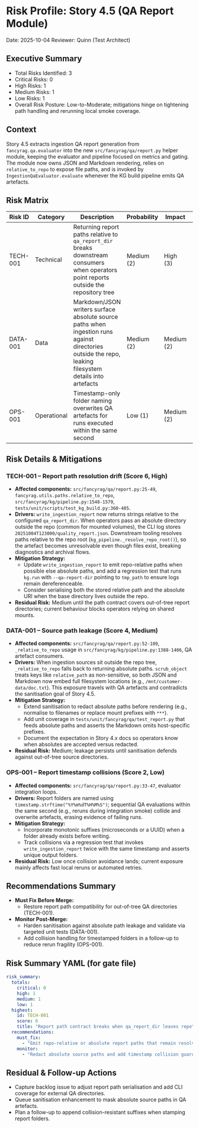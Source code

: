 # Risk Profile: Story 4.5 (QA Report Module)

Date: 2025-10-04
Reviewer: Quinn (Test Architect)

## Executive Summary
- Total Risks Identified: 3
- Critical Risks: 0
- High Risks: 1
- Medium Risks: 1
- Low Risks: 1
- Overall Risk Posture: Low-to-Moderate; mitigations hinge on tightening path handling and rerunning local smoke coverage.

## Context
Story 4.5 extracts ingestion QA report generation from `fancyrag.qa.evaluator` into the new `src/fancyrag/qa/report.py` helper module, keeping the evaluator and pipeline focused on metrics and gating. The module now owns JSON and Markdown rendering, relies on `relative_to_repo` to expose file paths, and is invoked by `IngestionQaEvaluator.evaluate` whenever the KG build pipeline emits QA artefacts.

## Risk Matrix

| Risk ID  | Category   | Description | Probability | Impact | Score | Priority |
|----------|------------|-------------|-------------|--------|-------|----------|
| TECH-001 | Technical  | Returning report paths relative to `qa_report_dir` breaks downstream consumers when operators point reports outside the repository tree | Medium (2) | High (3) | 6 | High |
| DATA-001 | Data       | Markdown/JSON writers surface absolute source paths when ingestion runs against directories outside the repo, leaking filesystem details into artefacts | Medium (2) | Medium (2) | 4 | Medium |
| OPS-001  | Operational| Timestamp-only folder naming overwrites QA artefacts for runs executed within the same second | Low (1) | Medium (2) | 2 | Low |

## Risk Details & Mitigations

### TECH-001 – Report path resolution drift (Score 6, High)
- **Affected components:** `src/fancyrag/qa/report.py:25-49`, `fancyrag.utils.paths.relative_to_repo`, `src/fancyrag/kg/pipeline.py:1548-1579`, `tests/unit/scripts/test_kg_build.py:360-405`.
- **Drivers:** `write_ingestion_report` now returns strings relative to the configured `qa_report_dir`. When operators pass an absolute directory outside the repo (common for mounted volumes), the CLI log stores `20251004T123000/quality_report.json`. Downstream tooling resolves paths relative to the repo root (`kg_pipeline._resolve_repo_root()`), so the artefact becomes unresolvable even though files exist, breaking diagnostics and archival flows.
- **Mitigation Strategy:**
  - Update `write_ingestion_report` to emit repo-relative paths when possible else absolute paths, and add a regression test that runs `kg.run` with `--qa-report-dir` pointing to `tmp_path` to ensure logs remain dereferenceable.
  - Consider serialising both the stored relative path and the absolute URI when the base directory lives outside the repo.
- **Residual Risk:** Medium until the path contract covers out-of-tree report directories; current behaviour blocks operators relying on shared mounts.

### DATA-001 – Source path leakage (Score 4, Medium)
- **Affected components:** `src/fancyrag/qa/report.py:52-109`, `_relative_to_repo` usage in `src/fancyrag/kg/pipeline.py:1388-1406`, QA artefact consumers.
- **Drivers:** When ingestion sources sit outside the repo tree, `_relative_to_repo` falls back to returning absolute paths. `scrub_object` treats keys like `relative_path` as non-sensitive, so both JSON and Markdown now embed full filesystem locations (e.g., `/mnt/customer-data/doc.txt`). This exposure travels with QA artefacts and contradicts the sanitisation goal of Story 4.5.
- **Mitigation Strategy:**
  - Extend sanitisation to redact absolute paths before rendering (e.g., normalise to filenames or replace mount prefixes with `***`).
  - Add unit coverage in `tests/unit/fancyrag/qa/test_report.py` that feeds absolute paths and asserts the Markdown omits host-specific prefixes.
  - Document the expectation in Story 4.x docs so operators know when absolutes are accepted versus redacted.
- **Residual Risk:** Medium; leakage persists until sanitisation defends against out-of-tree source directories.

### OPS-001 – Report timestamp collisions (Score 2, Low)
- **Affected components:** `src/fancyrag/qa/report.py:33-47`, evaluator integration loops.
- **Drivers:** Report folders are named using `timestamp.strftime("%Y%m%dT%H%M%S")`; sequential QA evaluations within the same second (e.g., reruns during integration smoke) collide and overwrite artefacts, erasing evidence of failing runs.
- **Mitigation Strategy:**
  - Incorporate monotonic suffixes (microseconds or a UUID) when a folder already exists before writing.
  - Track collisions via a regression test that invokes `write_ingestion_report` twice with the same timestamp and asserts unique output folders.
- **Residual Risk:** Low once collision avoidance lands; current exposure mainly affects fast local reruns or automated retries.

## Recommendations Summary
- **Must Fix Before Merge:**
  - Restore report path compatibility for out-of-tree QA directories (TECH-001).
- **Monitor Post-Merge:**
  - Harden sanitisation against absolute path leakage and validate via targeted unit tests (DATA-001).
  - Add collision handling for timestamped folders in a follow-up to reduce rerun fragility (OPS-001).

## Risk Summary YAML (for gate file)
```yaml
risk_summary:
  totals:
    critical: 0
    high: 1
    medium: 1
    low: 1
  highest:
    id: TECH-001
    score: 6
    title: "Report path contract breaks when qa_report_dir leaves repo"
  recommendations:
    must_fix:
      - "Emit repo-relative or absolute report paths that remain resolvable outside the repo"
    monitor:
      - "Redact absolute source paths and add timestamp collision guards"
```

## Residual & Follow-up Actions
- Capture backlog issue to adjust report path serialisation and add CLI coverage for external QA directories.
- Queue sanitisation enhancement to mask absolute source paths in QA artefacts.
- Plan a follow-up to append collision-resistant suffixes when stamping report folders.
